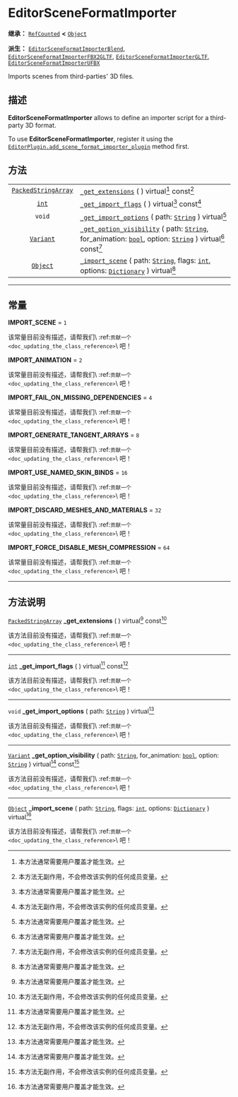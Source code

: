 <!-- ⚠ 请勿编辑本文件 ⚠ -->
<!-- 本文档使用脚本从 WeDot 引擎源码仓库生成。 -->
<!-- 生成脚本：https://github.com/WeDot-Engine/WeDot/tree/4.3/doc/tools/make_md.py； -->
<!-- 原文件：https://github.com/WeDot-Engine/WeDot/tree/4.3/doc/classes/EditorSceneFormatImporter.xml。 -->

<div id="_class_editorsceneformatimporter"></div>

# EditorSceneFormatImporter

**继承：** [`RefCounted`](class_refcounted.md) **<** [`Object`](class_object.md)

**派生：** [`EditorSceneFormatImporterBlend`](class_editorsceneformatimporterblend.md), [`EditorSceneFormatImporterFBX2GLTF`](class_editorsceneformatimporterfbx2gltf.md), [`EditorSceneFormatImporterGLTF`](class_editorsceneformatimportergltf.md), [`EditorSceneFormatImporterUFBX`](class_editorsceneformatimporterufbx.md)

Imports scenes from third-parties' 3D files.

## 描述

**EditorSceneFormatImporter** allows to define an importer script for a third-party 3D format.

To use **EditorSceneFormatImporter**, register it using the [`EditorPlugin.add_scene_format_importer_plugin`](#class_editorplugin_method_add_scene_format_importer_plugin) method first.

## 方法

|||
|:-:|:--|
| [`PackedStringArray`](class_packedstringarray.md) | [`_get_extensions`](class_editorsceneformatimportermd#class_editorsceneformatimporter_private_method__get_extensions) ( ) virtual[^virtual] const[^const]                                                                                                                              |
| [`int`](class_int.md)                             | [`_get_import_flags`](class_editorsceneformatimportermd#class_editorsceneformatimporter_private_method__get_import_flags) ( ) virtual[^virtual] const[^const]                                                                                                                          |
| `void`                                            | [`_get_import_options`](class_editorsceneformatimportermd#class_editorsceneformatimporter_private_method__get_import_options) ( path: [`String`](class_string.md) ) virtual[^virtual]                                                                                                  |
| [`Variant`](class_variant.md)                     | [`_get_option_visibility`](class_editorsceneformatimportermd#class_editorsceneformatimporter_private_method__get_option_visibility) ( path: [`String`](class_string.md), for_animation: [`bool`](class_bool.md), option: [`String`](class_string.md) ) virtual[^virtual] const[^const] |
| [`Object`](class_object.md)                       | [`_import_scene`](class_editorsceneformatimportermd#class_editorsceneformatimporter_private_method__import_scene) ( path: [`String`](class_string.md), flags: [`int`](class_int.md), options: [`Dictionary`](class_dictionary.md) ) virtual[^virtual]                                  |

<!-- rst-class:: classref-section-separator -->

---

## 常量

<div id="_class_editorsceneformatimporter_constant_import_scene"></div>

**IMPORT_SCENE** = ``1`` <div id="class_editorsceneformatimporter_constant_import_scene"></div>

该常量目前没有描述，请帮我们\ :ref:`贡献一个 <doc_updating_the_class_reference>`\ 吧！



<div id="_class_editorsceneformatimporter_constant_import_animation"></div>

**IMPORT_ANIMATION** = ``2`` <div id="class_editorsceneformatimporter_constant_import_animation"></div>

该常量目前没有描述，请帮我们\ :ref:`贡献一个 <doc_updating_the_class_reference>`\ 吧！



<div id="_class_editorsceneformatimporter_constant_import_fail_on_missing_dependencies"></div>

**IMPORT_FAIL_ON_MISSING_DEPENDENCIES** = ``4`` <div id="class_editorsceneformatimporter_constant_import_fail_on_missing_dependencies"></div>

该常量目前没有描述，请帮我们\ :ref:`贡献一个 <doc_updating_the_class_reference>`\ 吧！



<div id="_class_editorsceneformatimporter_constant_import_generate_tangent_arrays"></div>

**IMPORT_GENERATE_TANGENT_ARRAYS** = ``8`` <div id="class_editorsceneformatimporter_constant_import_generate_tangent_arrays"></div>

该常量目前没有描述，请帮我们\ :ref:`贡献一个 <doc_updating_the_class_reference>`\ 吧！



<div id="_class_editorsceneformatimporter_constant_import_use_named_skin_binds"></div>

**IMPORT_USE_NAMED_SKIN_BINDS** = ``16`` <div id="class_editorsceneformatimporter_constant_import_use_named_skin_binds"></div>

该常量目前没有描述，请帮我们\ :ref:`贡献一个 <doc_updating_the_class_reference>`\ 吧！



<div id="_class_editorsceneformatimporter_constant_import_discard_meshes_and_materials"></div>

**IMPORT_DISCARD_MESHES_AND_MATERIALS** = ``32`` <div id="class_editorsceneformatimporter_constant_import_discard_meshes_and_materials"></div>

该常量目前没有描述，请帮我们\ :ref:`贡献一个 <doc_updating_the_class_reference>`\ 吧！



<div id="_class_editorsceneformatimporter_constant_import_force_disable_mesh_compression"></div>

**IMPORT_FORCE_DISABLE_MESH_COMPRESSION** = ``64`` <div id="class_editorsceneformatimporter_constant_import_force_disable_mesh_compression"></div>

该常量目前没有描述，请帮我们\ :ref:`贡献一个 <doc_updating_the_class_reference>`\ 吧！



<!-- rst-class:: classref-section-separator -->

---

## 方法说明

<div id="_class_editorsceneformatimporter_private_method__get_extensions"></div>

[`PackedStringArray`](class_packedstringarray.md) **_get_extensions** ( ) virtual[^virtual] const[^const]<div id="class_editorsceneformatimporter_private_method__get_extensions"></div>

该方法目前没有描述，请帮我们\ :ref:`贡献一个 <doc_updating_the_class_reference>`\ 吧！

<!-- rst-class:: classref-item-separator -->

---

<div id="_class_editorsceneformatimporter_private_method__get_import_flags"></div>

[`int`](class_int.md) **_get_import_flags** ( ) virtual[^virtual] const[^const]<div id="class_editorsceneformatimporter_private_method__get_import_flags"></div>

该方法目前没有描述，请帮我们\ :ref:`贡献一个 <doc_updating_the_class_reference>`\ 吧！

<!-- rst-class:: classref-item-separator -->

---

<div id="_class_editorsceneformatimporter_private_method__get_import_options"></div>

`void` **_get_import_options** ( path: [`String`](class_string.md) ) virtual[^virtual]<div id="class_editorsceneformatimporter_private_method__get_import_options"></div>

该方法目前没有描述，请帮我们\ :ref:`贡献一个 <doc_updating_the_class_reference>`\ 吧！

<!-- rst-class:: classref-item-separator -->

---

<div id="_class_editorsceneformatimporter_private_method__get_option_visibility"></div>

[`Variant`](class_variant.md) **_get_option_visibility** ( path: [`String`](class_string.md), for_animation: [`bool`](class_bool.md), option: [`String`](class_string.md) ) virtual[^virtual] const[^const]<div id="class_editorsceneformatimporter_private_method__get_option_visibility"></div>

该方法目前没有描述，请帮我们\ :ref:`贡献一个 <doc_updating_the_class_reference>`\ 吧！

<!-- rst-class:: classref-item-separator -->

---

<div id="_class_editorsceneformatimporter_private_method__import_scene"></div>

[`Object`](class_object.md) **_import_scene** ( path: [`String`](class_string.md), flags: [`int`](class_int.md), options: [`Dictionary`](class_dictionary.md) ) virtual[^virtual]<div id="class_editorsceneformatimporter_private_method__import_scene"></div>

该方法目前没有描述，请帮我们\ :ref:`贡献一个 <doc_updating_the_class_reference>`\ 吧！

[^virtual]: 本方法通常需要用户覆盖才能生效。
[^const]: 本方法无副作用，不会修改该实例的任何成员变量。
[^vararg]: 本方法除了能接受在此处描述的参数外，还能够继续接受任意数量的参数。
[^constructor]: 本方法用于构造某个类型。
[^static]: 调用本方法无需实例，可直接使用类名进行调用。
[^operator]: 本方法描述的是使用本类型作为左操作数的有效运算符。
[^bitfield]: 这个值是由下列位标志构成位掩码的整数。
[^void]: 无返回值。
